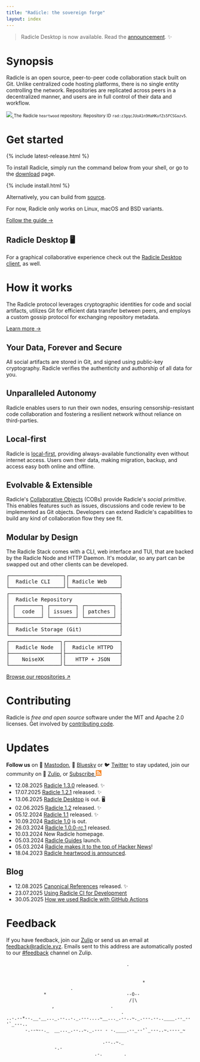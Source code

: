 ```yaml
---
title: "Radicle: the sovereign forge"
layout: index
---
```


> Radicle Desktop is now available. Read the [announcement](/2025/06/13/radicle-desktop.html). ✨

# Synopsis

Radicle is an open source, peer-to-peer code collaboration stack built on Git.
Unlike centralized code hosting platforms, there is no single entity
controlling the network. Repositories are replicated across peers in a
decentralized manner, and users are in full control of their data and workflow.

<a class="screenshot" href="https://app.radicle.xyz/nodes/seed.radicle.xyz/rad:z3gqcJUoA1n9HaHKufZs5FCSGazv5" target="_blank" title="Heartwood is the latest generation of the Radicle protocol">
  <img class="screenshot" src="/assets/images/web-app-screenshot.png"/>
</a>
<small class="caption">
  The Radicle <code>heartwood</code> repository. Repository ID
  <code>rad:z3gqcJUoA1n9HaHKufZs5FCSGazv5</code>.
</small>

<a id="get-started"><!-- Anchor --></a>

# Get started

{% include latest-release.html %}

To install Radicle, simply run the command below from your shell, or go to the
[download][] page.

{% include install.html %}

Alternatively, you can build from [source][heartwood].

For now, Radicle only works on Linux, macOS and BSD variants.

<a class="button" href="/guides/user">Follow the guide &rarr;</a>

## Radicle Desktop 🖥️

For a graphical collaborative experience check out the [Radicle Desktop client][desktop], as well.

# How it works

The Radicle protocol leverages cryptographic identities for code and social
artifacts, utilizes Git for efficient data transfer between peers, and employs
a custom gossip protocol for exchanging repository metadata.

<a class="button" href="/guides/protocol">Learn more &rarr;</a>

## Your Data, Forever and Secure

All social artifacts are stored in Git, and signed using public-key
cryptography. Radicle verifies the authenticity and authorship of all data
for you.

## Unparalleled Autonomy

Radicle enables users to run their own nodes, ensuring censorship-resistant
code collaboration and fostering a resilient network without reliance on
third-parties.

## Local-first

Radicle is [local-first][], providing always-available functionality even
without internet access. Users own their data, making migration, backup, and
access easy both online and offline.

## Evolvable & Extensible

Radicle's [Collaborative Objects][cobs] (COBs) provide Radicle's *social
primitive*. This enables features such as issues, discussions and code review
to be implemented as Git objects. Developers can extend Radicle's capabilities
to build any kind of collaboration flow they see fit.

## Modular by Design

The Radicle Stack comes with a CLI, web interface and TUI, that are backed by
the Radicle Node and HTTP Daemon. It's modular, so any part can be swapped out
and other clients can be developed.

<pre class="diagram">
┌─────────────────┐┌────────────────┐
│  Radicle CLI    ││ Radicle Web    │
└─────────────────┘└────────────────┘
┌───────────────────────────────────┐
│  Radicle Repository               │
│ ┌────────┐ ┌────────┐ ┌─────────┐ │
│ │  code  │ │ issues │ │ patches │ │
│ └────────┘ └────────┘ └─────────┘ │
├───────────────────────────────────┤
│  Radicle Storage (Git)            │
└───────────────────────────────────┘
┌────────────────┐┌─────────────────┐
│  Radicle Node  ││  Radicle HTTPD  │
├────────────────┤├─────────────────┤
│    NoiseXK     ││   HTTP + JSON   │
└────────────────┘└─────────────────┘
</pre>

<a class="button" href="https://app.radicle.xyz/nodes/seed.radicle.xyz">Browse our repositories ↗</a>

# Contributing

Radicle is *free and open source* software under the MIT and Apache 2.0
licenses. Get involved by [contributing code][contribute].

[contribute]: https://app.radicle.xyz/nodes/seed.radicle.xyz/rad:z3gqcJUoA1n9HaHKufZs5FCSGazv5/tree/CONTRIBUTING.md

# Updates

**Follow us** on 🐘 [Mastodon][mast], 🦋 [Bluesky][bsky] or 🐦 [Twitter][twitter] to stay
updated, join our community on 💬 [Zulip][zulip], or <a href="{{ site.feed.path | default: '/feed.xml' | relative_url }}">
  Subscribe <img src="/assets/images/rss.svg" alt="RSS logo" style="width:15px;"/>
</a>

- 12.08.2025 [Radicle 1.3.0](/2025/08/12/radicle-1.3.0.html) released. ✨
- 17.07.2025 [Radicle 1.2.1](/2025/07/17/radicle-1.2.1.html) released. ✨
- 13.06.2025 [Radicle Desktop](/2025/06/13/radicle-desktop.html) is out. 🖥️
- 02.06.2025 [Radicle 1.2](/2025/06/02/radicle-1.2.html) released. ✨
- 05.12.2024 [Radicle 1.1](/2024/12/05/radicle-1.1.html) released. ✨
- 10.09.2024 [Radicle 1.0](/2024/09/10/radicle-1.0.html) is out.
- 26.03.2024 [Radicle 1.0.0-rc.1][1.0] released.
- 10.03.2024 New Radicle homepage.
- 05.03.2024 [Radicle Guides](/guides) launch.
- 05.03.2024 [Radicle makes it to the top of Hacker News][hn]!
- 18.04.2023 [Radicle heartwood is announced](https://x.com/radicle/status/1648336186862194693?s=20).

[hn]: https://news.ycombinator.com/item?id=39600810
[1.0]: https://twitter.com/radicle/status/1772659708978991605

## Blog

- 12.08.2025 [Canonical References](/2025/08/12/canonical-references.html) released. ✨
- 23.07.2025 [Using Radicle CI for Development](/2025/07/23/using-radicle-ci-for-development.html)
- 30.05.2025 [How we used Radicle with GitHub Actions](/2025/05/30/radicle-with-github-actions.html)

# Feedback

If you have feedback, join our [Zulip][zulip] or send us an email at
[feedback@radicle.xyz](mailto:feedback@radicle.xyz). Emails sent to this
address are automatically posted to our [#feedback](https://radicle.zulipchat.com/#narrow/channel/392584-feedback)
channel on Zulip.

                                                 .


                                                       *
                            .
                  *                              --O--
                                                  /|\
                     ,                     .
                                               .
    ..-.--*--.__-__..._.--..-._.---....~__..._.--..~._.---.--..____.--_--'`_---..
           -.--~--._  __..._.--..~._.--- - -.____.--_--'`_---..~.----_~

                                        .--..~._
                      -.-
                                     .-.        .


[install-script]: /install
[twitter]: https://twitter.com/radicle
[bsky]: https://bsky.app/profile/radicle.xyz
[mast]: https://toot.radicle.xyz/@radicle
[zulip]: https://radicle.zulipchat.com
[heartwood]: https://app.radicle.xyz/nodes/seed.radicle.xyz/rad:z3gqcJUoA1n9HaHKufZs5FCSGazv5
[desktop]: /desktop
[cobs]: /guides/protocol#collaborative-objects
[local-first]: https://www.inkandswitch.com/local-first/
[download]: /download
